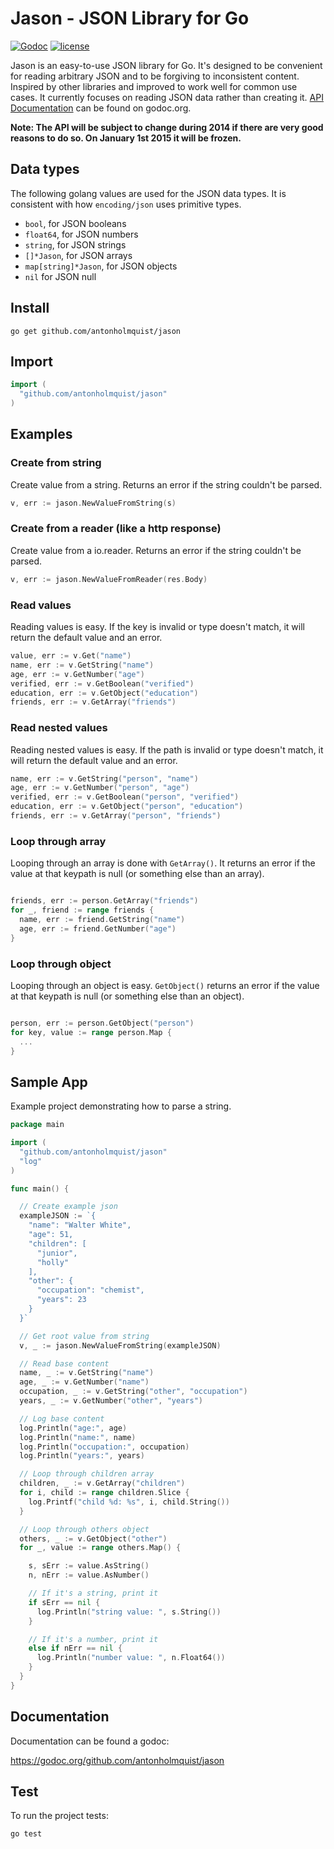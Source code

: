 # Jason - JSON Library for Go

[![Godoc](http://img.shields.io/badge/godoc-reference-blue.svg?style=flat)](https://godoc.org/github.com/antonholmquist/jason) [![license](http://img.shields.io/badge/license-MIT-red.svg?style=flat)](https://raw.githubusercontent.com/antonholmquist/jason/master/LICENSE)

Jason is an easy-to-use JSON library for Go. It's designed to be convenient for reading arbitrary JSON and to be forgiving to inconsistent content. Inspired by other libraries and improved to work well for common use cases. It currently focuses on reading JSON data rather than creating it. [API Documentation](http://godoc.org/github.com/antonholmquist/jason) can be found on godoc.org.

**Note: The API will be subject to change during 2014 if there are very good reasons to do so. On January 1st 2015 it will be frozen.**

## Data types

The following golang values are used for the JSON data types. It is consistent with how `encoding/json` uses primitive types.

- `bool`, for JSON booleans
- `float64`, for JSON numbers
- `string`, for JSON strings
- `[]*Jason`, for JSON arrays
- `map[string]*Jason`, for JSON objects
- `nil` for JSON null

## Install

```shell
go get github.com/antonholmquist/jason
```

## Import

```go
import (
  "github.com/antonholmquist/jason"
)
```

## Examples

### Create from string

Create value from a string. Returns an error if the string couldn't be parsed.

```go
v, err := jason.NewValueFromString(s)

```

### Create from a reader (like a http response)

Create value from a io.reader. Returns an error if the string couldn't be parsed.

```go
v, err := jason.NewValueFromReader(res.Body)

```

### Read values

Reading values is easy. If the key is invalid or type doesn't match, it will return the default value and an error.

```go
value, err := v.Get("name")
name, err := v.GetString("name")
age, err := v.GetNumber("age")
verified, err := v.GetBoolean("verified")
education, err := v.GetObject("education")
friends, err := v.GetArray("friends")

```

### Read nested values

Reading nested values is easy. If the path is invalid or type doesn't match, it will return the default value and an error.

```go
name, err := v.GetString("person", "name")
age, err := v.GetNumber("person", "age")
verified, err := v.GetBoolean("person", "verified")
education, err := v.GetObject("person", "education")
friends, err := v.GetArray("person", "friends")

```


### Loop through array

Looping through an array is done with `GetArray()`. It returns an error if the value at that keypath is null (or something else than an array).

```go

friends, err := person.GetArray("friends")
for _, friend := range friends {
  name, err := friend.GetString("name")
  age, err := friend.GetNumber("age")
}
```

### Loop through object

Looping through an object is easy. `GetObject()` returns an error if the value at that keypath is null (or something else than an object).

```go

person, err := person.GetObject("person")
for key, value := range person.Map {
  ...
}
```


## Sample App

Example project demonstrating how to parse a string.

```go
package main

import (
  "github.com/antonholmquist/jason"
  "log"
)

func main() {

  // Create example json
  exampleJSON := `{
    "name": "Walter White",
    "age": 51,
    "children": [
      "junior",
      "holly"
    ],
    "other": {
      "occupation": "chemist",
      "years": 23
    }
  }`

  // Get root value from string
  v, _ := jason.NewValueFromString(exampleJSON)

  // Read base content
  name, _ := v.GetString("name")
  age, _ := v.GetNumber("name")
  occupation, _ := v.GetString("other", "occupation")
  years, _ := v.GetNumber("other", "years")

  // Log base content
  log.Println("age:", age)
  log.Println("name:", name)
  log.Println("occupation:", occupation)
  log.Println("years:", years)

  // Loop through children array
  children, _ := v.GetArray("children")
  for i, child := range children.Slice {
    log.Printf("child %d: %s", i, child.String())
  }

  // Loop through others object
  others, _ := v.GetObject("other")
  for _, value := range others.Map() {

    s, sErr := value.AsString()
    n, nErr := value.AsNumber()

    // If it's a string, print it
    if sErr == nil {
      log.Println("string value: ", s.String())
    } 

    // If it's a number, print it
    else if nErr == nil {
      log.Println("number value: ", n.Float64())
    }
  }
}


```

## Documentation

Documentation can be found a godoc:

https://godoc.org/github.com/antonholmquist/jason


## Test
To run the project tests:

```shell
go test
```
